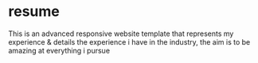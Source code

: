 # resume

This is an advanced responsive website template that represents my experience & details the experience i have in the industry, the aim is to be amazing at everything i pursue
